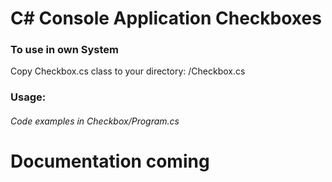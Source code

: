 # C# Console Application Checkboxes


### To use in own System
Copy Checkbox.cs class to your directory: <Project Name>/Checkbox.cs

### Usage:
###### Code examples in Checkbox/Program.cs

# Documentation coming